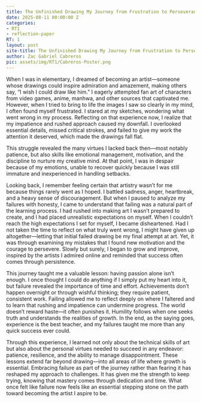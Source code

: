 ```yaml
---
title: The Unfinished Drawing My Journey from Frustration to Perseverance
date: 2025-08-11 00:00:00 Z
categories:
- RT1
- reflection-paper
RT: 1
layout: post
site-title: The Unfinished Drawing My Journey from Frustration to Perseverance
author: Zac Gabriel Cabreros
pic: assets/img/RT1/Cabreros-Poster.png
---
```



When I was in elementary, I dreamed of becoming an artist—someone whose drawings could inspire admiration and amazement, making others say, “I wish I could draw like him.” I eagerly attempted fan art of characters from video games, anime, manhwa, and other sources that captivated me. However, when I tried to bring to life the images I saw so clearly in my mind, I often found myself frustrated. I stared at my sketches, wondering what went wrong in my process. Reflecting on that experience now, I realize that my impatience and rushed approach caused my downfall. I overlooked essential details, missed critical strokes, and failed to give my work the attention it deserved, which made the drawings fall flat.

This struggle revealed the many virtues I lacked back then—most notably patience, but also skills like emotional management, motivation, and the discipline to nurture my creative mind. At that point, I was in despair because of my emotions, unable to recover quickly because I was still immature and inexperienced in handling setbacks.

Looking back, I remember feeling certain that artistry wasn’t for me because things rarely went as I hoped. I battled sadness, anger, heartbreak, and a heavy sense of discouragement. But when I paused to analyze my failures with honesty, I came to understand that failing was a natural part of the learning process. I had rushed into making art I wasn’t prepared to create, and I had placed unrealistic expectations on myself. When I couldn’t reach the high expectations I set for myself, I became disheartened. Had I not taken the time to reflect on what truly went wrong, I might have given up altogether—letting that initial failed drawing be my final attempt at art. Yet, it was through examining my mistakes that I found new motivation and the courage to persevere. Slowly but surely, I began to grow and improve, inspired by the artists I admired online and reminded that success often comes through persistence.

This journey taught me a valuable lesson: having passion alone isn’t enough. I once thought I could do anything if I simply put my heart into it, but failure revealed the importance of time and effort. Achievements don’t happen overnight or through wishful thinking; they require patient, consistent work. Failing allowed me to reflect deeply on where I faltered and to learn that rushing and impatience can undermine progress. The world doesn’t reward haste—it often punishes it. Humility follows when one seeks truth and understands the realities of growth. In the end, as the saying goes, experience is the best teacher, and my failures taught me more than any quick success ever could.

Through this experience, I learned not only about the technical skills of art but also about the personal virtues needed to succeed in any endeavor: patience, resilience, and the ability to manage disappointment. These lessons extend far beyond drawing—into all areas of life where growth is essential. Embracing failure as part of the journey rather than fearing it has reshaped my approach to challenges. It has given me the strength to keep trying, knowing that mastery comes through dedication and time. What once felt like failure now feels like an essential stepping stone on the path toward becoming the artist I aspire to be.



